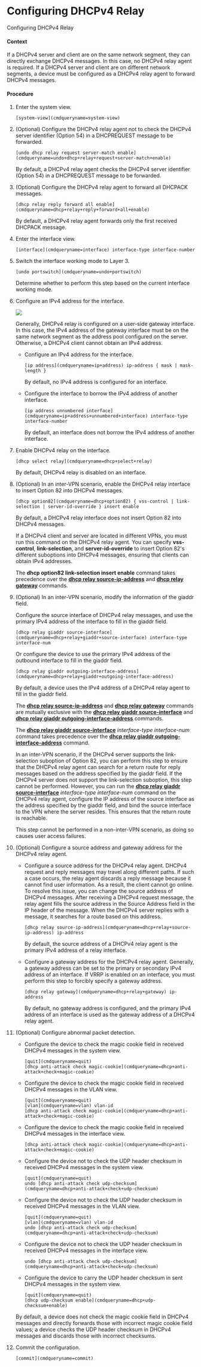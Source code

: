 Configuring DHCPv4 Relay
========================

Configuring DHCPv4 Relay

#### Context

If a DHCPv4 server and client are on the same network segment, they can directly exchange DHCPv4 messages. In this case, no DHCPv4 relay agent is required. If a DHCPv4 server and client are on different network segments, a device must be configured as a DHCPv4 relay agent to forward DHCPv4 messages.


#### Procedure

1. Enter the system view.
   
   
   ```
   [system-view](cmdqueryname=system-view)
   ```
2. (Optional) Configure the DHCPv4 relay agent not to check the DHCPv4 server identifier (Option 54) in a DHCPREQUEST message to be forwarded.
   
   
   ```
   [undo dhcp relay request server-match enable](cmdqueryname=undo+dhcp+relay+request+server-match+enable)
   ```
   
   By default, a DHCPv4 relay agent checks the DHCPv4 server identifier (Option 54) in a DHCPREQUEST message to be forwarded.
3. (Optional) Configure the DHCPv4 relay agent to forward all DHCPACK messages.
   
   
   ```
   [dhcp relay reply forward all enable](cmdqueryname=dhcp+relay+reply+forward+all+enable)
   ```
   
   By default, a DHCPv4 relay agent forwards only the first received DHCPACK message.
4. Enter the interface view.
   
   
   ```
   [interface](cmdqueryname=interface) interface-type interface-number
   ```
5. Switch the interface working mode to Layer 3.
   
   
   ```
   [undo portswitch](cmdqueryname=undo+portswitch)
   ```
   
   Determine whether to perform this step based on the current interface working mode.
6. Configure an IPv4 address for the interface.
   
   ![](public_sys-resources/note_3.0-en-us.png) 
   
   Generally, DHCPv4 relay is configured on a user-side gateway interface. In this case, the IPv4 address of the gateway interface must be on the same network segment as the address pool configured on the server. Otherwise, a DHCPv4 client cannot obtain an IPv4 address.
   
   
   
   * Configure an IPv4 address for the interface.
     ```
     [ip address](cmdqueryname=ip+address) ip-address { mask | mask-length }
     ```
     
     By default, no IPv4 address is configured for an interface.
   * Configure the interface to borrow the IPv4 address of another interface.
     ```
     [ip address unnumbered interface](cmdqueryname=ip+address+unnumbered+interface) interface-type interface-number
     ```
     
     By default, an interface does not borrow the IPv4 address of another interface.
7. Enable DHCPv4 relay on the interface.
   
   
   ```
   [dhcp select relay](cmdqueryname=dhcp+select+relay)
   ```
   
   By default, DHCPv4 relay is disabled on an interface.
8. (Optional) In an inter-VPN scenario, enable the DHCPv4 relay interface to insert Option 82 into DHCPv4 messages.
   
   
   ```
   [dhcp option82](cmdqueryname=dhcp+option82) { vss-control | link-selection | server-id-override } insert enable
   ```
   
   
   
   By default, a DHCPv4 relay interface does not insert Option 82 into DHCPv4 messages.
   
   
   
   If a DHCPv4 client and server are located in different VPNs, you must run this command on the DHCPv4 relay agent. You can specify **vss-control**, **link-selection**, and **server-id-override** to insert Option 82's different suboptions into DHCPv4 messages, ensuring that clients can obtain IPv4 addresses.
   
   The **dhcp option82 link-selection insert enable** command takes precedence over the [**dhcp relay source-ip-address**](cmdqueryname=dhcp+relay+source-ip-address) and [**dhcp relay gateway**](cmdqueryname=dhcp+relay+gateway) commands.
9. (Optional) In an inter-VPN scenario, modify the information of the giaddr field.
   
   
   
   Configure the source interface of DHCPv4 relay messages, and use the primary IPv4 address of the interface to fill in the giaddr field.
   
   ```
   [dhcp relay giaddr source-interface](cmdqueryname=dhcp+relay+giaddr+source-interface) interface-type interface-num
   ```
   
   Or configure the device to use the primary IPv4 address of the outbound interface to fill in the giaddr field.
   
   ```
   [dhcp relay giaddr outgoing-interface-address](cmdqueryname=dhcp+relay+giaddr+outgoing-interface-address)
   ```
   
   By default, a device uses the IPv4 address of a DHCPv4 relay agent to fill in the giaddr field.
   
   The [**dhcp relay source-ip-address**](cmdqueryname=dhcp+relay+source-ip-address) and [**dhcp relay gateway**](cmdqueryname=dhcp+relay+gateway) commands are mutually exclusive with the [**dhcp relay giaddr source-interface**](cmdqueryname=dhcp+relay+giaddr+source-interface) and [**dhcp relay giaddr outgoing-interface-address**](cmdqueryname=dhcp+relay+giaddr+outgoing-interface-address) commands.
   
   The [**dhcp relay giaddr source-interface**](cmdqueryname=dhcp+relay+giaddr+source-interface) *interface-type* *interface-num* command takes precedence over the [**dhcp relay giaddr outgoing-interface-address**](cmdqueryname=dhcp+relay+giaddr+outgoing-interface-address) command.
   
   In an inter-VPN scenario, if the DHCPv4 server supports the link-selection suboption of Option 82, you can perform this step to ensure that the DHCPv4 relay agent can search for a return route for reply messages based on the address specified by the giaddr field. If the DHCPv4 server does not support the link-selection suboption, this step cannot be performed. However, you can run the [**dhcp relay giaddr source-interface**](cmdqueryname=dhcp+relay+giaddr+source-interface) *interface-type* *interface-num* command on the DHCPv4 relay agent, configure the IP address of the source interface as the address specified by the giaddr field, and bind the source interface to the VPN where the server resides. This ensures that the return route is reachable.
   
   This step cannot be performed in a non-inter-VPN scenario, as doing so causes user access failures.
10. (Optional) Configure a source address and gateway address for the DHCPv4 relay agent.
    * Configure a source address for the DHCPv4 relay agent. DHCPv4 request and reply messages may travel along different paths. If such a case occurs, the relay agent discards a reply message because it cannot find user information. As a result, the client cannot go online. To resolve this issue, you can change the source address of DHCPv4 messages. After receiving a DHCPv4 request message, the relay agent fills the source address in the Source Address field in the IP header of the message. When the DHCPv4 server replies with a message, it searches for a route based on this address.
      ```
      [dhcp relay source-ip-address](cmdqueryname=dhcp+relay+source-ip-address) ip-address
      ```
      
      By default, the source address of a DHCPv4 relay agent is the primary IPv4 address of a relay interface.
    * Configure a gateway address for the DHCPv4 relay agent. Generally, a gateway address can be set to the primary or secondary IPv4 address of an interface. If VRRP is enabled on an interface, you must perform this step to forcibly specify a gateway address.
      ```
      [dhcp relay gateway](cmdqueryname=dhcp+relay+gateway) ip-address
      ```
      
      By default, no gateway address is configured, and the primary IPv4 address of an interface is used as the gateway address of a DHCPv4 relay agent.
11. (Optional) Configure abnormal packet detection.
    * Configure the device to check the magic cookie field in received DHCPv4 messages in the system view.
      ```
      [quit](cmdqueryname=quit)
      [dhcp anti-attack check magic-cookie](cmdqueryname=dhcp+anti-attack+check+magic-cookie)
      ```
    * Configure the device to check the magic cookie field in received DHCPv4 messages in the VLAN view.
      ```
      [quit](cmdqueryname=quit)
      [vlan](cmdqueryname=vlan) vlan-id
      [dhcp anti-attack check magic-cookie](cmdqueryname=dhcp+anti-attack+check+magic-cookie)
      ```
    * Configure the device to check the magic cookie field in received DHCPv4 messages in the interface view.
      ```
      [dhcp anti-attack check magic-cookie](cmdqueryname=dhcp+anti-attack+check+magic-cookie)
      ```
    * Configure the device not to check the UDP header checksum in received DHCPv4 messages in the system view.
      ```
      [quit](cmdqueryname=quit)
      undo [dhcp anti-attack check udp-checksum](cmdqueryname=dhcp+anti-attack+check+udp-checksum)
      ```
    * Configure the device not to check the UDP header checksum in received DHCPv4 messages in the VLAN view.
      ```
      [quit](cmdqueryname=quit)
      [vlan](cmdqueryname=vlan) vlan-id
      undo [dhcp anti-attack check udp-checksum](cmdqueryname=dhcp+anti-attack+check+udp-checksum)
      ```
    * Configure the device not to check the UDP header checksum in received DHCPv4 messages in the interface view.
      ```
      undo [dhcp anti-attack check udp-checksum](cmdqueryname=dhcp+anti-attack+check+udp-checksum)
      ```
    * Configure the device to carry the UDP header checksum in sent DHCPv4 messages in the system view.
      ```
      [quit](cmdqueryname=quit)
      [dhcp udp-checksum enable](cmdqueryname=dhcp+udp-checksum+enable)
      ```
    
    
    
    By default, a device does not check the magic cookie field in DHCPv4 messages and directly forwards those with incorrect magic cookie field values; a device checks the UDP header checksum in DHCPv4 messages and discards those with incorrect checksums.
12. Commit the configuration.
    
    
    ```
    [commit](cmdqueryname=commit)
    ```
